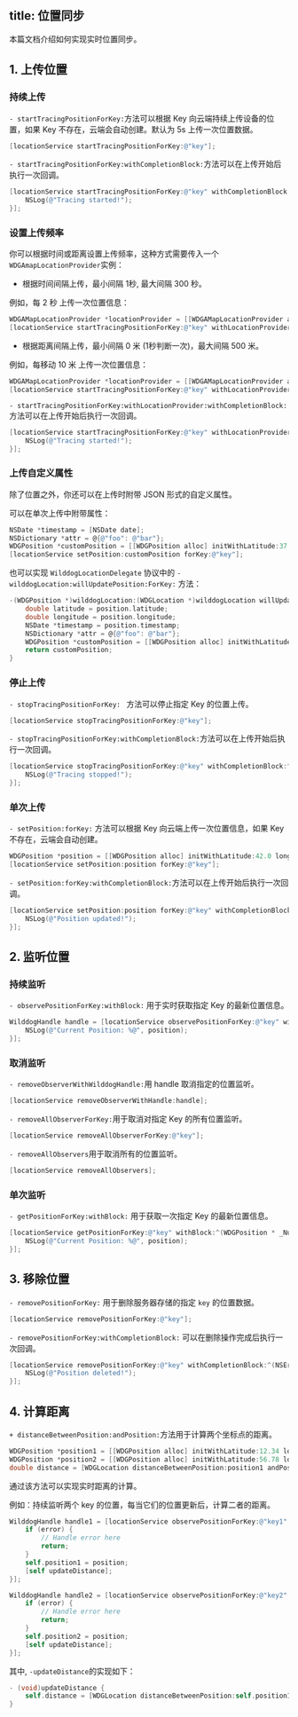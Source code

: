 title: 位置同步
---

本篇文档介绍如何实现实时位置同步。

## 1. 上传位置

### 持续上传

`- startTracingPositionForKey:`方法可以根据 Key 向云端持续上传设备的位置，如果 Key 不存在，云端会自动创建。默认为 5s 上传一次位置数据。

```objectivec
[locationService startTracingPositionForKey:@"key"];
```

`- startTracingPositionForKey:withCompletionBlock:`方法可以在上传开始后执行一次回调。

```objectivec
[locationService startTracingPositionForKey:@"key" withCompletionBlock:^(NSError * _Nullable error) {
    NSLog(@"Tracing started!");
}];
```

### 设置上传频率

你可以根据时间或距离设置上传频率，这种方式需要传入一个`WDGAmapLocationProvider`实例：

- 根据时间间隔上传，最小间隔 1秒, 最大间隔 300 秒。

例如，每 2 秒 上传一次位置信息：

```objectivec
WDGAMapLocationProvider *locationProvider = [[WDGAMapLocationProvider alloc] initWithTimeInterval:2.0];
[locationService startTracingPositionForKey:@"key" withLocationProvider:locationProvider];
```

- 根据距离间隔上传，最小间隔 0 米 (1秒判断一次)，最大间隔 500 米。

例如，每移动 10 米 上传一次位置信息：

```objectivec
WDGAMapLocationProvider *locationProvider = [[WDGAMapLocationProvider alloc] initWithDistanceInterval:10.0];
[locationService startTracingPositionForKey:@"key" withLocationProvider:locationProvider];
```

`- startTracingPositionForKey:withLocationProvider:withCompletionBlock:`方法可以在上传开始后执行一次回调。

```objectivec
[locationService startTracingPositionForKey:@"key" withLocationProvider:locationProvider withCompletionBlock:^(NSError * _Nullable error) {
    NSLog(@"Tracing started!");
}];
```

### 上传自定义属性

除了位置之外，你还可以在上传时附带 JSON 形式的自定义属性。

可以在单次上传中附带属性：

```objectivec
NSDate *timestamp = [NSDate date];
NSDictionary *attr = @{@"foo": @"bar"};
WDGPosition *customPosition = [[WDGPosition alloc] initWithLatitude:37.0327 longitude:120.5859 timestamp:timestamp customAttributes:attr];
[locationService setPosition:customPosition forKey:@"key"];
```

也可以实现 `WilddogLocationDelegate` 协议中的 `- wilddogLocation:willUpdatePosition:ForKey:` 方法：

```objectivec
-(WDGPosition *)wilddogLocation:(WDGLocation *)wilddogLocation willUpdatePosition:(WDGPosition *)position ForKey:(NSString *)key {
    double latitude = position.latitude;
    double longitude = position.longitude;
    NSDate *timestamp = position.timestamp;
    NSDictionary *attr = @{@"foo": @"bar"};
    WDGPosition *customPosition = [[WDGPosition alloc] initWithLatitude:latitude longitude:longitude timestamp:timestamp customAttributes:attr];
    return customPosition;
}
```

### 停止上传

`- stopTracingPositionForKey: ` 方法可以停止指定 Key 的位置上传。

```objectivec
[locationService stopTracingPositionForKey:@"key"];
```

`- stopTracingPositionForKey:withCompletionBlock:`方法可以在上传开始后执行一次回调。

```objectivec
[locationService stopTracingPositionForKey:@"key" withCompletionBlock:^(NSError * _Nullable error) {
    NSLog(@"Tracing stopped!");
}];
```



### 单次上传

`- setPosition:forKey:` 方法可以根据 Key 向云端上传一次位置信息，如果 Key 不存在，云端会自动创建。

```objectivec
WDGPosition *position = [[WDGPosition alloc] initWithLatitude:42.0 longitude:100.0];
[locationService setPosition:position forKey:@"key"];
```

`- setPosition:forKey:withCompletionBlock:`方法可以在上传开始后执行一次回调。

```objectivec
[locationService setPosition:position forKey:@"key" withCompletionBlock:^(NSError * _Nullable error) {
    NSLog(@"Position updated!");
}];
```



## 2. 监听位置

### 持续监听
`- observePositionForKey:withBlock:` 用于实时获取指定 Key 的最新位置信息。

```objectivec
WilddogHandle handle = [locationService observePositionForKey:@"key" withBlock:^(WDGPosition * _Nullable position, NSError * _Nullable error) {
    NSLog(@"Current Position: %@", position);
}];
```



### 取消监听

`- removeObserverWithWilddogHandle:`用 handle 取消指定的位置监听。

```objectivec
[locationService removeObserverWithHandle:handle];
```

`- removeAllObserverForKey:`用于取消对指定 Key 的所有位置监听。

```objectivec
[locationService removeAllObserverForKey:@"key"];
```

`- removeAllObservers`用于取消所有的位置监听。

```objectivec
[locationService removeAllObservers];
```



### 单次监听

`- getPositionForKey:withBlock:`  用于获取一次指定 Key 的最新位置信息。

```objectivec
[locationService getPositionForKey:@"key" withBlock:^(WDGPosition * _Nullable position, NSError * _Nullable error) {
    NSLog(@"Current Position: %@", position);
}];
```

## 3. 移除位置

`- removePositionForKey:` 用于删除服务器存储的指定 `key` 的位置数据。

```objectivec
[locationService removePositionForKey:@"key"];
```

`- removePositionForKey:withCompletionBlock:` 可以在删除操作完成后执行一次回调。

```objectivec
[locationService removePositionForKey:@"key" withCompletionBlock:^(NSError * _Nullable error) {
    NSLog(@"Position deleted!");
}];
```

## 4. 计算距离

`+ distanceBetweenPosition:andPosition:`方法用于计算两个坐标点的距离。

```objectivec
WDGPosition *position1 = [[WDGPosition alloc] initWithLatitude:12.34 longitude:56.78];
WDGPosition *position2 = [[WDGPosition alloc] initWithLatitude:56.78 longitude:90.12];
double distance = [WDGLocation distanceBetweenPosition:position1 andPosition:position2];
```

通过该方法可以实现实时距离的计算。

例如：持续监听两个 key 的位置，每当它们的位置更新后，计算二者的距离。

```objectivec
WilddogHandle handle1 = [locationService observePositionForKey:@"key1" withBlock:^(WDGPosition * _Nullable position, NSError * _Nullable error) {
    if (error) {
        // Handle error here
        return;
    }
    self.position1 = position;
    [self updateDistance];
}];

WilddogHandle handle2 = [locationService observePositionForKey:@"key2" withBlock:^(WDGPosition * _Nullable position, NSError * _Nullable error) {
    if (error) {
        // Handle error here
        return;
    }
    self.position2 = position;
    [self updateDistance];
}];
```
其中, `-updateDistance`的实现如下：

 ```objectivec
 - (void)updateDistance {
     self.distance = [WDGLocation distanceBetweenPosition:self.position1 andPosition:self.position2];
 }
 ```
